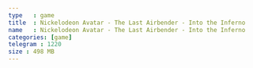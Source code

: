 ```yaml
---
type   : game
title  : Nickelodeon Avatar - The Last Airbender - Into the Inferno
name   : Nickelodeon Avatar - The Last Airbender - Into the Inferno
categories: [game]
telegram : 1220
size : 498 MB
---
```



